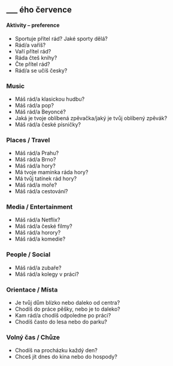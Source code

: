 ## ___ ého července


#### Aktivity –  preference
- Sportuje přítel rád? Jaké sporty dělá?
- Rád/a vaříš?  
- Vaří přítel rád?
- Ráda čteš knihy?
- Čte přítel rád?
- Rád/a se učíš česky?
 
### Music
- Máš rád/a klasickou hudbu?
- Máš rád/a pop?
- Máš rád/a Beyoncé?
- Jaká je tvoje oblíbená zpěvačka/jaký je tvůj oblíbený zpěvák?
- Máš rád/a české písničky?
 
### Places / Travel
- Máš rád/a Prahu?
- Máš rád/a Brno?
- Máš rád/a hory?
- Má tvoje maminka ráda hory?
- Má tvůj tatínek rád hory?
- Máš rád/a moře?
- Máš rád/a cestování?
 
### Media / Entertainment
- Máš rád/a Netflix?
- Máš rád/a české filmy?
- Máš rád/a horory?
- Máš rád/a komedie?
 
### People / Social
- Máš rád/a zubaře?
- Máš rád/a kolegy v práci?
 
### Orientace / Místa
- Je tvůj dům blízko nebo daleko od centra?
- Chodíš do práce pěšky, nebo je to daleko?
- Kam rád/a chodíš odpoledne po práci?
- Chodíš často do lesa nebo do parku?
 
### Volný čas / Chůze
- Chodíš na procházku každý den?
- Chceš jít dnes do kina nebo do hospody?
 

